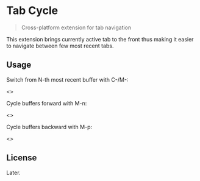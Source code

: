 # Tab Cycle

> Cross-platform extension for tab navigation

This extension brings currently active tab to the front thus making it easier to navigate between few most recent tabs.

## Usage 

Switch from N-th most recent buffer with C-<N>/M-<N>:

<<insert gif here>>

Cycle buffers forward with M-n:

<<insert gif here>>

Cycle buffers backward with M-p:

<<insert gif here>>

## License

Later.

